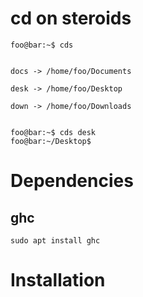 # cd on steroids

```console
foo@bar:~$ cds


docs -> /home/foo/Documents

desk -> /home/foo/Desktop

down -> /home/foo/Downloads


```

```console
foo@bar:~$ cds desk
foo@bar:~/Desktop$
```

# Dependencies
## ghc
```
sudo apt install ghc
```

# Installation
